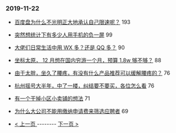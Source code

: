 ### 2019-11-22 
- [百度盘为什么不光明正大地承认自己限速呢？](https://www.v2ex.com/t/621916) 193
- [突然想统计下有多少人用手机的负一屏](https://www.v2ex.com/t/621966) 99
- [大佬们日常生活中用 WX 多？还是 QQ 多？](https://www.v2ex.com/t/621979) 90
- [坐标太原， 12 月想在国内穷游一个月，预算 1.8w 够不够？](https://www.v2ex.com/t/621983) 88
- [由于太胖，坐久了腰疼，有没有什么产品推荐可以缓解腰疼的？](https://www.v2ex.com/t/621954) 76
- [杭州摇号大半年，中了一楼，纠结要不要买，各位怎么看](https://www.v2ex.com/t/621972) 76
- [有一个干掉小区小卖铺的想法](https://www.v2ex.com/t/622005) 71
- [为什么大公司不能用缴纳申请费来筛选应聘者](https://www.v2ex.com/t/622037) 69 

- [ < 上一页 ](https://github.com/able8/v2ex-hot-record/blob/master/2019-11-21.md) -------- [ 下一页 > ](https://github.com/able8/v2ex-hot-record/blob/master/2019-11-23.md)